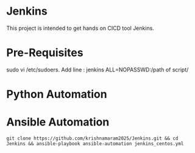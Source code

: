 # Jenkins
This project is intended to get hands on CICD tool Jenkins.

# Pre-Requisites
sudo vi /etc/sudoers. Add line : jenkins ALL=NOPASSWD:/path of script/

# Python Automation


# Ansible Automation
```
git clone https://github.com/krishnamaram2025/Jenkins.git && cd Jenkins && ansible-playbook ansible-automation jenkins_centos.yml
```
